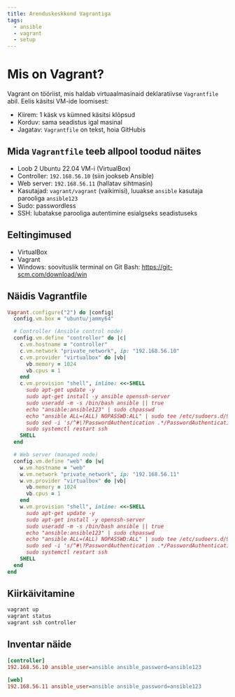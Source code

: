 ```yaml
---
title: Arenduskeskkond Vagrantiga
tags:
  - ansible
  - vagrant
  - setup
---
```


# Mis on Vagrant?

Vagrant on tööriist, mis haldab virtuaalmasinaid deklaratiivse `Vagrantfile` abil. Eelis käsitsi VM-ide loomisest:

- Kiirem: 1 käsk vs kümned käsitsi klõpsud
- Korduv: sama seadistus igal masinal
- Jagatav: `Vagrantfile` on tekst, hoia GitHubis

## Mida `Vagrantfile` teeb allpool toodud näites

- Loob 2 Ubuntu 22.04 VM-i (VirtualBox)
- Controller: `192.168.56.10` (siin jookseb Ansible)
- Web server: `192.168.56.11` (hallatav sihtmasin)
- Kasutajad: `vagrant/vagrant` (vaikimisi), luuakse `ansible` kasutaja parooliga `ansible123`
- Sudo: passwordless
- SSH: lubatakse parooliga autentimine esialgseks seadistuseks

## Eeltingimused

- VirtualBox
- Vagrant
- Windows: soovituslik terminal on Git Bash: <https://git-scm.com/download/win>

## Näidis Vagrantfile

```ruby
Vagrant.configure("2") do |config|
  config.vm.box = "ubuntu/jammy64"

  # Controller (Ansible control node)
  config.vm.define "controller" do |c|
    c.vm.hostname = "controller"
    c.vm.network "private_network", ip: "192.168.56.10"
    c.vm.provider "virtualbox" do |vb|
      vb.memory = 1024
      vb.cpus = 1
    end
    c.vm.provision "shell", inline: <<-SHELL
      sudo apt-get update -y
      sudo apt-get install -y ansible openssh-server
      sudo useradd -m -s /bin/bash ansible || true
      echo "ansible:ansible123" | sudo chpasswd
      echo "ansible ALL=(ALL) NOPASSWD:ALL" | sudo tee /etc/sudoers.d/99-ansible
      sudo sed -i 's/^#\?PasswordAuthentication .*/PasswordAuthentication yes/' /etc/ssh/sshd_config
      sudo systemctl restart ssh
    SHELL
  end

  # Web server (managed node)
  config.vm.define "web" do |w|
    w.vm.hostname = "web"
    w.vm.network "private_network", ip: "192.168.56.11"
    w.vm.provider "virtualbox" do |vb|
      vb.memory = 1024
      vb.cpus = 1
    end
    w.vm.provision "shell", inline: <<-SHELL
      sudo apt-get update -y
      sudo apt-get install -y openssh-server
      sudo useradd -m -s /bin/bash ansible || true
      echo "ansible:ansible123" | sudo chpasswd
      echo "ansible ALL=(ALL) NOPASSWD:ALL" | sudo tee /etc/sudoers.d/99-ansible
      sudo sed -i 's/^#\?PasswordAuthentication .*/PasswordAuthentication yes/' /etc/ssh/sshd_config
      sudo systemctl restart ssh
    SHELL
  end
end
```

## Kiirkäivitamine

```bash
vagrant up
vagrant status
vagrant ssh controller
```

## Inventar näide

```ini
[controller]
192.168.56.10 ansible_user=ansible ansible_password=ansible123

[web]
192.168.56.11 ansible_user=ansible ansible_password=ansible123
```


